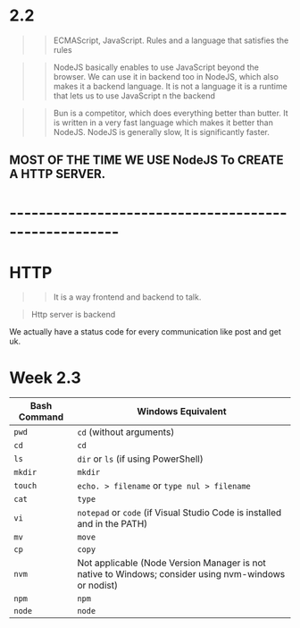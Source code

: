 
# 2.2

>> ECMAScript, JavaScript. Rules and a language that satisfies the rules

>> NodeJS basically enables to use JavaScript beyond the browser. We can use it in backend too in NodeJS, which also makes it a backend language. It is not a language it is a runtime that lets us to use JavaScript n the backend

>> Bun is a competitor, which does everything better than butter. It is written in a very fast language which makes it better than NodeJS. NodeJS is generally slow, It is significantly faster. 

## MOST OF THE TIME WE USE NodeJS To CREATE A HTTP SERVER.

# -----------------------------------------------------

# HTTP
>> It is a way frontend and backend to talk.

> Http server is backend

We actually have a status code for every communication like post and get uk.



# Week 2.3 



| Bash Command | Windows Equivalent |
|--------------|--------------------|
| `pwd`        | `cd` (without arguments) |
| `cd`         | `cd` |
| `ls`         | `dir` or `ls` (if using PowerShell) |
| `mkdir`      | `mkdir` |
| `touch`      | `echo. > filename` or `type nul > filename` |
| `cat`        | `type` |
| `vi`         | `notepad` or `code` (if Visual Studio Code is installed and in the PATH) |
| `mv`         | `move` |
| `cp`         | `copy` |
| `nvm`        | Not applicable (Node Version Manager is not native to Windows; consider using nvm-windows or nodist) |
| `npm`        | `npm` |
| `node`       | `node` |

